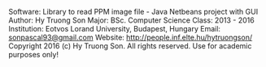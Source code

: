 Software: Library to read PPM image file - Java Netbeans project with GUI
Author: Hy Truong Son
Major: BSc. Computer Science
Class: 2013 - 2016
Institution: Eotvos Lorand University, Budapest, Hungary
Email: sonpascal93@gmail.com
Website: http://people.inf.elte.hu/hytruongson/
Copyright 2016 (c) Hy Truong Son. All rights reserved. Use for academic purposes only!
